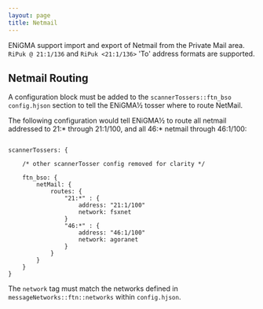 ```yaml
---
layout: page
title: Netmail
---
```

ENiGMA support import and export of Netmail from the Private Mail area. `RiPuk @ 21:1/136` and `RiPuk <21:1/136>` 'To' address formats are supported.

## Netmail Routing

A configuration block must be added to the `scannerTossers::ftn_bso` `config.hjson` section to tell the ENiGMA½ tosser where to route NetMail.

The following configuration would tell ENiGMA½ to route all netmail addressed to 21:* through 21:1/100, and all 46:* netmail through 46:1/100:

````hjson 

scannerTossers: {
    
    /* other scannerTosser config removed for clarity */
    
    ftn_bso: {
        netMail: {
            routes: {
                "21:*" : {
                    address: "21:1/100"
                    network: fsxnet
                }
                "46:*" : {
                    address: "46:1/100"
                    network: agoranet
                }
            }
        }
    }
}
````
The `network` tag must match the networks defined in `messageNetworks::ftn::networks` within `config.hjson`.
